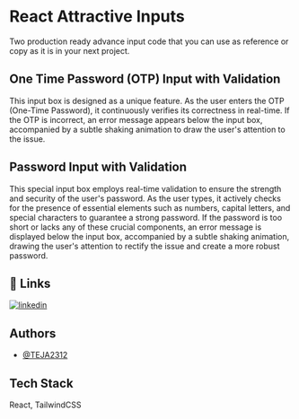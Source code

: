 
# React Attractive Inputs

Two production ready advance input code that you can use as reference or copy as it is in your next project.



## One Time Password (OTP) Input with Validation

This input box is designed as a unique feature. As the user enters the OTP (One-Time Password), it continuously verifies its correctness in real-time. If the OTP is incorrect, an error message appears below the input box, accompanied by a subtle shaking animation to draw the user's attention to the issue.


## Password Input with Validation

This special input box employs real-time validation to ensure the strength and security of the user's password. As the user types, it actively checks for the presence of essential elements such as numbers, capital letters, and special characters to guarantee a strong password. If the password is too short or lacks any of these crucial components, an error message is displayed below the input box, accompanied by a subtle shaking animation, drawing the user's attention to rectify the issue and create a more robust password.




## 🔗 Links
[![linkedin](https://img.shields.io/badge/linkedin-0A66C2?style=for-the-badge&logo=linkedin&logoColor=white)](https://www.linkedin.com/in/tejas2312/)

## Authors

- [@TEJA2312](https://github.com/TEJA2312)


## Tech Stack

React, TailwindCSS


